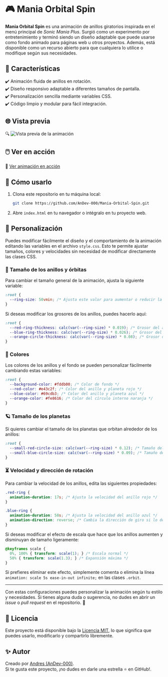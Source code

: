 # 🎮 Mania Orbital Spin

**Mania Orbital Spin** es una animación de anillos giratorios inspirada en el menú principal de *Sonic Mania Plus*. Surgió como un experimento por entretenimiento y terminó siendo un diseño adaptable que puede usarse como fondo animado para páginas web u otros proyectos. Además, está disponible como un recurso abierto para que cualquiera lo utilice o modifique según sus necesidades.

## 💠 Características

✔️ Animación fluida de anillos en rotación.  
✔️ Diseño responsivo adaptable a diferentes tamaños de pantalla.  
✔️ Personalización sencilla mediante variables CSS.  
✔️ Código limpio y modular para fácil integración.  

## 🌐 Vista previa

🔍 ![Vista previa de la animación](assets/gifs/Mania-Orbital-Spin.gif)

## 🖱️ Ver en acción

🔗 [Ver animación en acción](https://andev-000.github.io/Mania-Orbital-Spin/)

## 🚀 Cómo usarlo

1. Clona este repositorio en tu máquina local:  
   ```bash
   git clone https://github.com/AnDev-000/Mania-Orbital-Spin.git
   ```
2. Abre `index.html` en tu navegador o intégralo en tu proyecto web.  

## 🎨 Personalización

Puedes modificar fácilmente el diseño y el comportamiento de la animación editando las variables en el archivo `style.css`. Esto te permite ajustar tamaños, colores y velocidades sin necesidad de modificar directamente las clases CSS.

### 🔹 Tamaño de los anillos y órbitas
Para cambiar el tamaño general de la animación, ajusta la siguiente variable:

```css
:root {
  --ring-size: 50vmin; /* Ajusta este valor para aumentar o reducir la escala general */
}
```

Si deseas modificar los grosores de los anillos, puedes hacerlo aquí:

```css
:root {
  --red-ring-thickness: calc(var(--ring-size) * 0.019); /* Grosor del anillo rojo */
  --blue-ring-thickness: calc(var(--ring-size) * 0.026); /* Grosor del anillo azul */
  --orange-circle-thickness: calc(var(--ring-size) * 0.08); /* Grosor del círculo central */
}
```

### 🎨 Colores
Los colores de los anillos y el fondo se pueden personalizar fácilmente cambiando estas variables:

```css
:root {
  --background-color: #fddb00; /* Color de fondo */
  --red-color: #e43c2f; /* Color del anillo y planeta rojo */
  --blue-color: #69cdb3; /* Color del anillo y planeta azul */
  --orange-color: #fe8616; /* Color del círculo interno naranja */
}
```

### 🪐 Tamaño de los planetas
Si quieres cambiar el tamaño de los planetas que orbitan alrededor de los anillos:

```css
:root {
  --small-red-circle-size: calc(var(--ring-size) * 0.12); /* Tamaño del planeta rojo */
  --small-blue-circle-size: calc(var(--ring-size) * 0.09); /* Tamaño del planeta azul */
}
```

### ⏳ Velocidad y dirección de rotación
Para cambiar la velocidad de los anillos, edita las siguientes propiedades:

```css
.red-ring {
  animation-duration: 17s; /* Ajusta la velocidad del anillo rojo */
}

.blue-ring {
  animation-duration: 58s; /* Ajusta la velocidad del anillo azul */
  animation-direction: reverse; /* Cambia la dirección de giro si lo deseas */
}
```

Si deseas modificar el efecto de escala que hace que los anillos aumenten y disminuyan de tamaño ligeramente:

```css
@keyframes scale {
  0%, 100% { transform: scale(1); } /* Escala normal */
  50% { transform: scale(1.3); } /* Expansión máxima */
}
```
Si prefieres eliminar este efecto, simplemente comenta o elimina la línea `animation: scale 5s ease-in-out infinite;` en las clases `.orbit`.

---

Con estas configuraciones puedes personalizar la animación según tu estilo y necesidades. Si tienes alguna duda o sugerencia, no dudes en abrir un *issue* o *pull request* en el repositorio. 🚀

## 📝 Licencia

Este proyecto está disponible bajo la [Licencia MIT](https://opensource.org/licenses/MIT), lo que significa que puedes usarlo, modificarlo y compartirlo libremente.

## ✨ Autor

Creado por [Andres (AnDev-000)](https://github.com/AnDev-000).  
Si te gusta este proyecto, ¡no dudes en darle una estrella ⭐ en GitHub!.